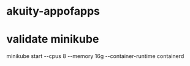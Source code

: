 # akuity-appofapps

# validate minikube
minikube start --cpus 8 --memory 16g --container-runtime containerd 